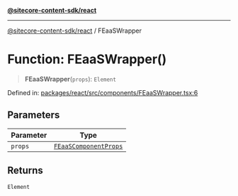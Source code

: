 [**@sitecore-content-sdk/react**](../README.md)

***

[@sitecore-content-sdk/react](../README.md) / FEaaSWrapper

# Function: FEaaSWrapper()

> **FEaaSWrapper**(`props`): `Element`

Defined in: [packages/react/src/components/FEaaSWrapper.tsx:6](https://github.com/Sitecore/xmc-jss-dev/blob/ee74fbe95e0fc8de46ce468c8a36831db55f7aeb/packages/react/src/components/FEaaSWrapper.tsx#L6)

## Parameters

| Parameter | Type |
| ------ | ------ |
| `props` | [`FEaaSComponentProps`](../type-aliases/FEaaSComponentProps.md) |

## Returns

`Element`

